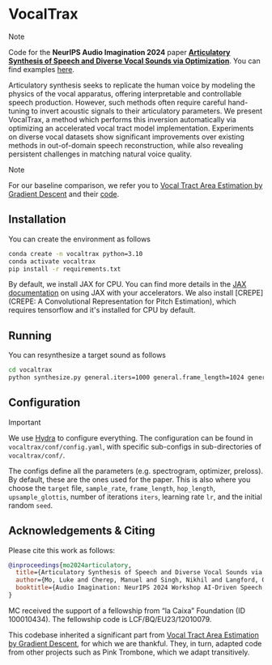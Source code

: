 # VocalTrax

> [!NOTE]
> Code for the **NeurIPS Audio Imagination 2024** paper **[Articulatory Synthesis of Speech and Diverse Vocal Sounds via Optimization](https://openreview.net/forum?id=kIDxwvWznF)**. You can find examples [here](https://vocaltrax.media.mit.edu/).

Articulatory synthesis seeks to replicate the human voice by modeling the physics of the vocal apparatus, offering interpretable and controllable speech production. However, such methods often require careful hand-tuning to invert acoustic signals to their articulatory parameters. We present VocalTrax, a method which performs this inversion automatically via optimizing an accelerated vocal tract model implementation. Experiments on diverse vocal datasets show significant improvements over existing methods in out-of-domain speech reconstruction, while also revealing persistent challenges in matching natural voice quality.

> [!NOTE]
> For our baseline comparison, we refer you to [Vocal Tract Area Estimation by Gradient Descent](https://arxiv.org/abs/2307.04702) and their [code](https://github.com/dsuedholt/vocal-tract-grad).

## Installation

You can create the environment as follows

```bash
conda create -n vocaltrax python=3.10
conda activate vocaltrax
pip install -r requirements.txt
```

By default, we install JAX for CPU. You can find more details in the [JAX documentation](https://github.com/google/jax#installation) on using JAX with your accelerators. We also install [CREPE](CREPE: A Convolutional Representation for Pitch Estimation), which requires tensorflow and it's installed for CPU by default.

## Running

You can resynthesize a target sound as follows

```bash
cd vocaltrax
python synthesize.py general.iters=1000 general.frame_length=1024 general.hop_length=1024 general.target=data/valentine.wav
```

## Configuration

> [!IMPORTANT]
> We use [Hydra](https://hydra.cc/) to configure everything. The configuration can be found in `vocaltrax/conf/config.yaml`, with specific sub-configs in sub-directories of `vocaltrax/conf/`.

The configs define all the parameters (e.g. spectrogram, optimizer, preloss). By default, these are the ones used for the paper. This is also where you choose the `target` file, `sample_rate`, `frame_length`, `hop_length`, `upsample_glottis`, number of iterations `iters`, learning rate `lr`, and the initial random `seed`.

## Acknowledgements & Citing

Please cite this work as follows:
```bibtex
@inproceedings{mo2024articulatory,
  title={Articulatory Synthesis of Speech and Diverse Vocal Sounds via Optimization},
  author={Mo, Luke and Cherep, Manuel and Singh, Nikhil and Langford, Quinn and Maes, Patricia},
  booktitle={Audio Imagination: NeurIPS 2024 Workshop AI-Driven Speech, Music, and Sound Generation}
}
```

MC received the support of a fellowship from “la Caixa” Foundation (ID 100010434). The fellowship code is LCF/BQ/EU23/12010079.

This codebase inherited a significant part from [Vocal Tract Area Estimation by Gradient Descent](https://github.com/dsuedholt/vocal-tract-grad), for which we are thankful. They, in turn, adapted code from other projects such as Pink Trombone, which we adapt transitively.
